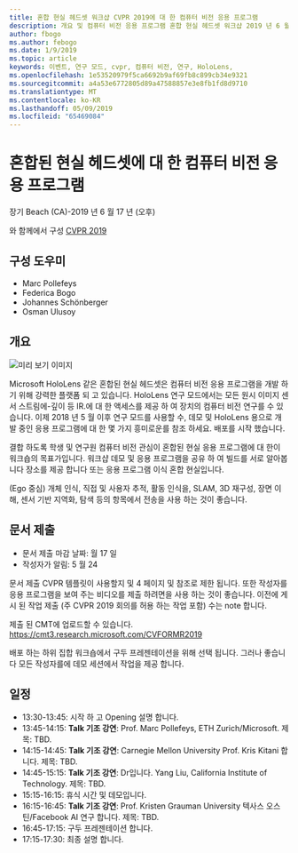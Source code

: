 ```yaml
---
title: 혼합 현실 헤드셋 워크샵 CVPR 2019에 대 한 컴퓨터 비전 응용 프로그램
description: 개요 및 컴퓨터 비전 응용 프로그램 혼합 현실 헤드셋 워크샵 2019 년 6 월에 CVPR 컨퍼런스에서 전달할의 일정입니다.
author: fbogo
ms.author: febogo
ms.date: 1/9/2019
ms.topic: article
keywords: 이벤트, 연구 모드, cvpr, 컴퓨터 비전, 연구, HoloLens,
ms.openlocfilehash: 1e53520979f5ca6692b9af69fb8c899cb34e9321
ms.sourcegitcommit: a4a53e6772805d89a47588857e3e8fb1fd8d9710
ms.translationtype: MT
ms.contentlocale: ko-KR
ms.lasthandoff: 05/09/2019
ms.locfileid: "65469084"
---
```

# <a name="computer-vision-applications-for-mixed-reality-headsets"></a>혼합된 현실 헤드셋에 대 한 컴퓨터 비전 응용 프로그램
장기 Beach (CA)-2019 년 6 월 17 년 (오후)

와 함께에서 구성 [CVPR 2019](http://cvpr2019.thecvf.com/)

## <a name="organizers"></a>구성 도우미
* Marc Pollefeys
* Federica Bogo
* Johannes Schönberger
* Osman Ulusoy

## <a name="overview"></a>개요

![미리 보기 이미지](images/cvpr2019_teaser.jpg)

Microsoft HoloLens 같은 혼합된 현실 헤드셋은 컴퓨터 비전 응용 프로그램을 개발 하기 위해 강력한 플랫폼 되 고 있습니다. HoloLens 연구 모드에서는 모든 원시 이미지 센서 스트림에-깊이 등 IR.에 대 한 액세스를 제공 하 여 장치의 컴퓨터 비전 연구를 수 있습니다. 이제 2018 년 5 월 이후 연구 모드를 사용할 수, 데모 및 HoloLens 용으로 개발 중인 응용 프로그램에 대 한 몇 가지 흥미로운를 참조 하세요. 배포를 시작 했습니다. 

결합 하도록 학생 및 연구원 컴퓨터 비전 관심이 혼합된 현실 응용 프로그램에 대 한이 워크숍의 목표가입니다. 워크샵 데모 및 응용 프로그램을 공유 하 여 빌드를 서로 알아봅니다 장소를 제공 합니다 또는 응용 프로그램 이식 혼합 현실입니다. 

(Ego 중심) 개체 인식, 직접 및 사용자 추적, 활동 인식을, SLAM, 3D 재구성, 장면 이해, 센서 기반 지역화, 탐색 등의 항목에서 전송을 사용 하는 것이 좋습니다.

## <a name="paper-submission"></a>문서 제출
* 문서 제출 마감 날짜: 월 17 일
* 작성자가 알림: 5 월 24

문서 제출 CVPR 템플릿이 사용할지 및 4 페이지 및 참조로 제한 됩니다. 또한 작성자를 응용 프로그램을 보여 주는 비디오를 제출 하려면을 사용 하는 것이 좋습니다.
이전에 게시 된 작업 제출 (주 CVPR 2019 회의를 허용 하는 작업 포함) 수는 note 합니다. 

제출 된 CMT에 업로드할 수 있습니다. https://cmt3.research.microsoft.com/CVFORMR2019

배포 하는 하위 집합 워크숍에서 구두 프레젠테이션을 위해 선택 됩니다. 그러나 좋습니다 모든 작성자를에 데모 세션에서 작업을 제공 합니다.


## <a name="schedule"></a>일정
* 13:30-13:45: 시작 하 고 Opening 설명 합니다.
* 13:45-14:15: **Talk 기조 강연**: Prof. Marc Pollefeys, ETH Zurich/Microsoft. 제목: TBD.
* 14:15-14:45: **Talk 기조 강연**: Carnegie Mellon University Prof. Kris Kitani 합니다. 제목: TBD.
* 14:45-15:15: **Talk 기조 강연**: Dr입니다. Yang Liu, California Institute of Technology. 제목: TBD.
* 15:15-16:15: 휴식 시간 및 데모입니다.
* 16:15-16:45: **Talk 기조 강연**: Prof. Kristen Grauman University 텍사스 오스틴/Facebook AI 연구 합니다. 제목: TBD.
* 16:45-17:15: 구두 프레젠테이션 합니다.
* 17:15-17:30: 최종 설명 합니다.
